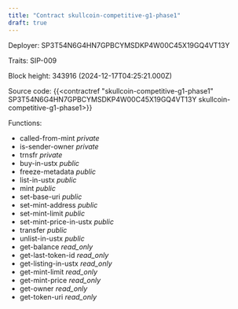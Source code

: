 ```yaml
---
title: "Contract skullcoin-competitive-g1-phase1"
draft: true
---
```

Deployer: SP3T54N6G4HN7GPBCYMSDKP4W00C45X19GQ4VT13Y

Traits:
SIP-009 



Block height: 343916 (2024-12-17T04:25:21.000Z)

Source code: {{<contractref "skullcoin-competitive-g1-phase1" SP3T54N6G4HN7GPBCYMSDKP4W00C45X19GQ4VT13Y skullcoin-competitive-g1-phase1>}}

Functions:

* called-from-mint _private_
* is-sender-owner _private_
* trnsfr _private_
* buy-in-ustx _public_
* freeze-metadata _public_
* list-in-ustx _public_
* mint _public_
* set-base-uri _public_
* set-mint-address _public_
* set-mint-limit _public_
* set-mint-price-in-ustx _public_
* transfer _public_
* unlist-in-ustx _public_
* get-balance _read_only_
* get-last-token-id _read_only_
* get-listing-in-ustx _read_only_
* get-mint-limit _read_only_
* get-mint-price _read_only_
* get-owner _read_only_
* get-token-uri _read_only_
